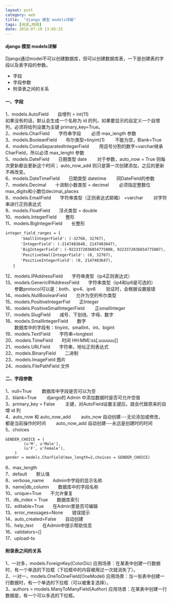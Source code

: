 ```yaml
---
layout: post
category: web
title:  "django 模型 models详解"
tags: [阅读,网络]
date: 2018-07-10 13:05:25
---
```


#### django 模型 models详解
Django通过model不可以创建数据库，但可以创建数据库表，一下是创建表的字段以及表字段的参数。
+ 字段
+ 字段参数
+ 附录表之间的关系
<!-- more -->
#### 一、字段
1、models.AutoField　　自增列 = int(11)   
    如果没有的话，默认会生成一个名称为 id 的列，如果要显示的自定义一个自增列，必须将给列设置为主键 primary_key=True。        
2、models.CharField　　字符串字段
　　必须 max_length 参数       
3、models.BooleanField　　布尔类型=tinyint(1)
　　不能为空，Blank=True     
4、models.ComaSeparatedIntegerField　　
    用逗号分割的数字=varchar继承CharField，所以必须 max_lenght 参数    
5、models.DateField　　日期类型 date
　　对于参数，auto_now = True 则每次更新都会更新这个时间；
    auto_now_add 则只是第一次创建添加，之后的更新不再改变。   
6、models.DateTimeField　　日期类型 datetime
　　同DateField的参数   
7、models.Decimal　　十进制小数类型 = decimal
　　必须指定整数位max_digits和小数位decimal_places    
8、models.EmailField　　字符串类型（正则表达式邮箱） =varchar
　　对字符串进行正则表达式     
9、models.FloatField　　浮点类型 = double   
10、models.IntegerField　　整形   
11、models.BigIntegerField　　长整形
```angular2html
integer_field_ranges = {
　　　　'SmallIntegerField': (-32768, 32767),
　　　　'IntegerField': (-2147483648, 2147483647),
　　　　'BigIntegerField': (-9223372036854775808, 9223372036854775807),
　　　　'PositiveSmallIntegerField': (0, 32767),
　　　　'PositiveIntegerField': (0, 2147483647),
　　}
```   
12、models.IPAddressField　　字符串类型（ip4正则表达式）    
13、models.GenericIPAddressField　　字符串类型（ip4和ip6是可选的）    
　　参数protocol可以是：both、ipv4、ipv6
　　验证时，会根据设置报错     
14、models.NullBooleanField　　允许为空的布尔类型    
15、models.PositiveIntegerFiel　　正Integer    
16、models.PositiveSmallIntegerField　　
        正smallInteger     
17、models.SlugField　　减号、下划线、字母、数字    
18、models.SmallIntegerField　　数字     
　　数据库中的字段有：tinyint、smallint、int、bigint    
19、models.TextField　　字符串=longtext       
20、models.TimeField　　时间 HH:MM[:ss[.uuuuuu]]    
21、models.URLField　　字符串，地址正则表达式    
22、models.BinaryField　　二进制<br>
23、models.ImageField   图片<br>
24、models.FilePathField 文件
#### 二、字段参数
1、null=True
　　数据库中字段是否可以为空    
2、blank=True
　　django的 Admin 中添加数据时是否可允许空值    
3、primary_key = False
　　主键，对AutoField设置主键后，就会代替原来的自增 id 列   
4、auto_now 和 auto_now_add
　　auto_now   自动创建---无论添加或修改，都是当前操作的时间
　　auto_now_add  自动创建---永远是创建时的时间    
5、choices
```angular2html
GENDER_CHOICE = (
        (u'M', u'Male'),
        (u'F', u'Female'),
    )
gender = models.CharField(max_length=2,choices = GENDER_CHOICE)
```
6、max_length   
7、default　　默认值  
8、verbose_name　　Admin中字段的显示名称   
9、name|db_column　　数据库中的字段名称    
10、unique=True　　不允许重复    
11、db_index = True　　数据库索引    
12、editable=True　　在Admin里是否可编辑    
13、error_messages=None　　错误提示     
14、auto_created=False　　自动创建     
15、help_text　　在Admin中提示帮助信息    
16、validators=[]    
17、upload-to    
#### 附录表之间的关系
1、一对多，models.ForeignKey(ColorDic)
     应用场景：在某表中创建一行数据时，有一个单选的下拉框（下拉框中的内容被用过一次就消失了）。   
2、一对一，models.OneToOneField(OneModel)
    应用场景：当一张表中创建一行数据时，有一个单选的下拉框（可以被重复选择）。    
3、authors = models.ManyToManyField(Author)
     应用场景：在某表中创建一行数据是，有一个可以多选的下拉框。